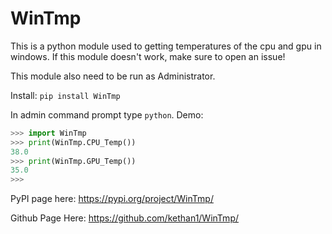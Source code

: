 # WinTmp

This is a python module used to getting temperatures of the cpu and gpu in windows. If this module doesn't work, make sure to open an issue!

This module also need to be run as Administrator.

Install:
`pip install WinTmp`

In admin command prompt type `python`.
Demo:

```python
>>> import WinTmp
>>> print(WinTmp.CPU_Temp())
38.0
>>> print(WinTmp.GPU_Temp())
35.0
>>>
```

PyPI page here: https://pypi.org/project/WinTmp/

Github Page Here: https://github.com/kethan1/WinTmp/
